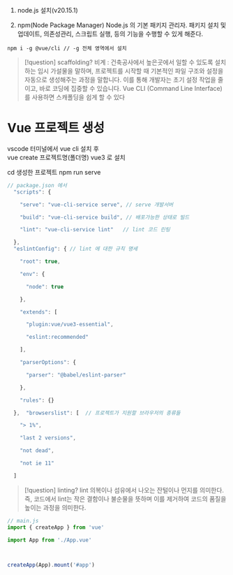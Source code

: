 
1. node.js 설치(v20.15.1)

2. npm(Node Package Manager)
	Node.js 의 기본 패키지 관리자. 패키지 설치 및 업데이트, 의존성관리, 스크립트 실행, 등의 기능을 수행할 수 있게 해준다.

```
npm i -g @vue/cli // -g 전체 영역에서 설치

```


>[!question] scaffolding?
>비계 : 건축공사에서 높은곳에서 일할 수 있도록 설치하는 임시 가설물을 말하며,  프로젝트를 시작할 때 기본적인 파일 구조와 설정을 자동으로 생성해주는 과정을 말합니다. 이를 통해 개발자는 초기 설정 작업을 줄이고, 바로 코딩에 집중할 수 있습니다.
  Vue CLI (Command Line Interface)를 사용하면 스캐폴딩을 쉽게 할 수 있다

# Vue 프로젝트 생성 
vscode 터미널에서 
vue cli 설치 후  
vue create 프로젝트명(폴더명)
vue3 로 설치 

cd 생성한 프로젝트
npm run serve

```js
// package.json 에서 
  "scripts": {

    "serve": "vue-cli-service serve", // serve 개발서버

    "build": "vue-cli-service build", // 배포가능한 상태로 빌드

    "lint": "vue-cli-service lint"   // lint 코드 린팅 

  },
  "eslintConfig": { // lint 에 대한 규칙 명세 

    "root": true,

    "env": {

      "node": true

    },

    "extends": [

      "plugin:vue/vue3-essential",

      "eslint:recommended"

    ],

    "parserOptions": {

      "parser": "@babel/eslint-parser"

    },

    "rules": {}

  },  "browserslist": [  // 프로젝트가 지원할 브라우저의 종류들 

    "> 1%",

    "last 2 versions",

    "not dead",

    "not ie 11"

  ]


```

>[!question] linting?
>lint 의복이나 섬유에서 나오는 잔털이나 먼지를 의미한다. 
>즉, 코드에서 lint는 작은 결함이나 불순물을 뜻하며 이를 제거하여 코드의 품질을 높이는 과정을 의미한다. 


```js
// main.js
import { createApp } from 'vue'

import App from './App.vue'

  

createApp(App).mount('#app')

```